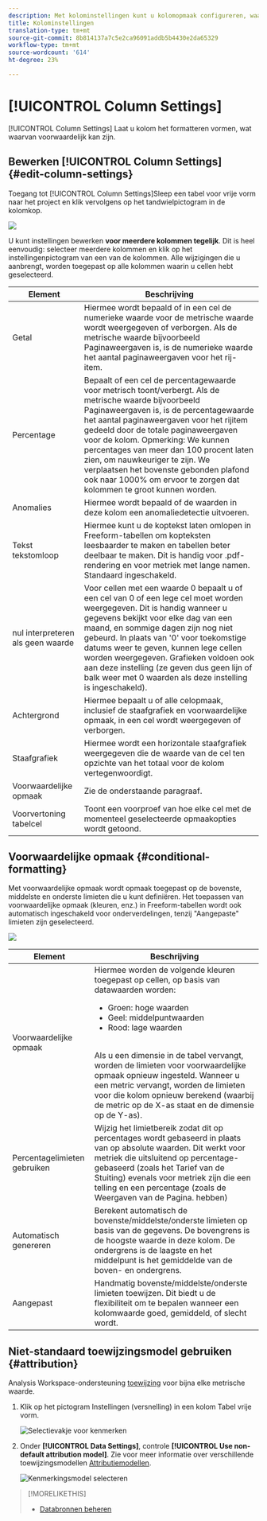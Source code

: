 ```yaml
---
description: Met kolominstellingen kunt u kolomopmaak configureren, waarvan sommige voorwaardelijk kunnen zijn.
title: Kolominstellingen
translation-type: tm+mt
source-git-commit: 8b814137a7c5e2ca96091addb5b4430e2da65329
workflow-type: tm+mt
source-wordcount: '614'
ht-degree: 23%

---
```



# [!UICONTROL Column Settings]

[!UICONTROL Column Settings] Laat u kolom het formatteren vormen, wat waarvan voorwaardelijk kan zijn.

## Bewerken [!UICONTROL Column Settings] {#edit-column-settings}

Toegang tot [!UICONTROL Column Settings]Sleep een tabel voor vrije vorm naar het project en klik vervolgens op het tandwielpictogram in de kolomkop.

![](assets/column_settings.png)

U kunt instellingen bewerken **voor meerdere kolommen tegelijk**. Dit is heel eenvoudig: selecteer meerdere kolommen en klik op het instellingenpictogram van een van de kolommen. Alle wijzigingen die u aanbrengt, worden toegepast op alle kolommen waarin u cellen hebt geselecteerd.

| Element | Beschrijving |
| --- | --- |
| Getal | Hiermee wordt bepaald of in een cel de numerieke waarde voor de metrische waarde wordt weergegeven of verborgen. Als de metrische waarde bijvoorbeeld Paginaweergaven is, is de numerieke waarde het aantal paginaweergaven voor het rij-item. |
| Percentage | Bepaalt of een cel de percentagewaarde voor metrisch toont/verbergt. Als de metrische waarde bijvoorbeeld Paginaweergaven is, is de percentagewaarde het aantal paginaweergaven voor het rijitem gedeeld door de totale paginaweergaven voor de kolom.  Opmerking: We kunnen percentages van meer dan 100 procent laten zien, om nauwkeuriger te zijn. We verplaatsen het bovenste gebonden plafond ook naar 1000% om ervoor te zorgen dat kolommen te groot kunnen worden. |
| Anomalies | Hiermee wordt bepaald of de waarden in deze kolom een anomaliedetectie uitvoeren. |
| Tekst tekstomloop | Hiermee kunt u de koptekst laten omlopen in Freeform-tabellen om kopteksten leesbaarder te maken en tabellen beter deelbaar te maken. Dit is handig voor .pdf-rendering en voor metriek met lange namen. Standaard ingeschakeld. |
| nul interpreteren als geen waarde | Voor cellen met een waarde 0 bepaalt u of een cel van 0 of een lege cel moet worden weergegeven. Dit is handig wanneer u gegevens bekijkt voor elke dag van een maand, en sommige dagen zijn nog niet gebeurd.  In plaats van &#39;0&#39; voor toekomstige datums weer te geven, kunnen lege cellen worden weergegeven. Grafieken voldoen ook aan deze instelling (ze geven dus geen lijn of balk weer met 0 waarden als deze instelling is ingeschakeld). |
| Achtergrond | Hiermee bepaalt u of alle celopmaak, inclusief de staafgrafiek en voorwaardelijke opmaak, in een cel wordt weergegeven of verborgen. |
| Staafgrafiek | Hiermee wordt een horizontale staafgrafiek weergegeven die de waarde van de cel ten opzichte van het totaal voor de kolom vertegenwoordigt. |
| Voorwaardelijke opmaak | Zie de onderstaande paragraaf. |
| Voorvertoning tabelcel | Toont een voorproef van hoe elke cel met de momenteel geselecteerde opmaakopties wordt getoond. |

## Voorwaardelijke opmaak {#conditional-formatting}

Met voorwaardelijke opmaak wordt opmaak toegepast op de bovenste, middelste en onderste limieten die u kunt definiëren. Het toepassen van voorwaardelijke opmaak (kleuren, enz.) in Freeform-tabellen wordt ook automatisch ingeschakeld voor onderverdelingen, tenzij &quot;Aangepaste&quot; limieten zijn geselecteerd.

![](assets/conditional-formatting.png)

| Element | Beschrijving |
| --- | --- |
| Voorwaardelijke opmaak | Hiermee worden de volgende kleuren toegepast op cellen, op basis van datawaarden worden: <ul><li>Groen: hoge waarden</li><li>Geel: middelpuntwaarden</li><li>Rood: lage waarden</li></ul> <br> Als u een dimensie in de tabel vervangt, worden de limieten voor voorwaardelijke opmaak opnieuw ingesteld. Wanneer u een metric vervangt, worden de limieten voor die kolom opnieuw berekend (waarbij de metric op de X-as staat en de dimensie op de Y-as). |
| Percentagelimieten gebruiken | Wijzig het limietbereik zodat dit op percentages wordt gebaseerd in plaats van op absolute waarden. Dit werkt voor metriek die uitsluitend op percentage-gebaseerd (zoals het Tarief van de Stuiting) evenals voor metriek zijn die een telling en een percentage (zoals de Weergaven van de Pagina. hebben) |
| Automatisch genereren | Berekent automatisch de bovenste/middelste/onderste limieten op basis van de gegevens. De bovengrens is de hoogste waarde in deze kolom. De ondergrens is de laagste en het middelpunt is het gemiddelde van de boven- en ondergrens. |
| Aangepast | Handmatig bovenste/middelste/onderste limieten toewijzen. Dit biedt u de flexibiliteit om te bepalen wanneer een kolomwaarde goed, gemiddeld, of slecht wordt. |

## Niet-standaard toewijzingsmodel gebruiken {#attribution}

Analysis Workspace-ondersteuning [toewijzing](/help/analysis-workspace/attribution/overview.md) voor bijna elke metrische waarde.

1. Klik op het pictogram Instellingen (versnelling) in een kolom Tabel vrije vorm.

   ![Selectievakje voor kenmerken](assets/attribution-checkbox.png)

1. Onder **[!UICONTROL Data Settings]**, controle **[!UICONTROL Use non-default attribution model]**. Zie voor meer informatie over verschillende toewijzingsmodellen [Attributiemodellen](/help/analysis-workspace/attribution/models.md).

   ![Kenmerkingsmodel selecteren](assets/attribution-select.png)

>[!MORELIKETHIS]
>
>* [Databronnen beheren](/help/analysis-workspace/visualizations/t-sync-visualization.md)

